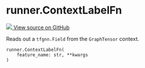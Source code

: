 # runner.ContextLabelFn

<!-- Insert buttons and diff -->

<a target="_blank" href="https://github.com/tensorflow/gnn/tree/master/tensorflow_gnn/runner/utils/label_fns.py#L22-L40">
<img src="https://www.tensorflow.org/images/GitHub-Mark-32px.png" /> View source
on GitHub </a>

Reads out a `tfgnn.Field` from the `GraphTensor` context.

<pre class="devsite-click-to-copy prettyprint lang-py tfo-signature-link">
<code>runner.ContextLabelFn(
    feature_name: str, **kwargs
)
</code></pre>

<!-- Placeholder for "Used in" -->
